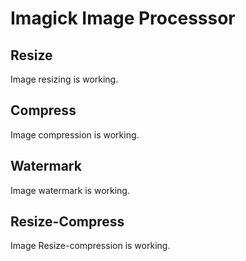 # Imagick Image Processsor

## Resize

Image resizing is working.

## Compress

Image compression is working.

## Watermark

Image watermark is working.

## Resize-Compress

Image Resize-compression is working.
